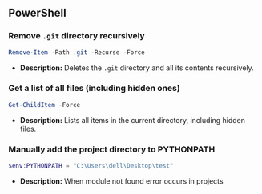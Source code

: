 ## PowerShell

### Remove `.git` directory recursively

```powershell
Remove-Item -Path .git -Recurse -Force
```

- **Description:** Deletes the `.git` directory and all its contents recursively.

### Get a list of all files (including hidden ones)

```powershell
Get-ChildItem -Force
```

- **Description:** Lists all items in the current directory, including hidden files.

### Manually add the project directory to PYTHONPATH

```powershell
$env:PYTHONPATH = "C:\Users\dell\Desktop\test"
```

- **Description:** When module not found error occurs in projects
